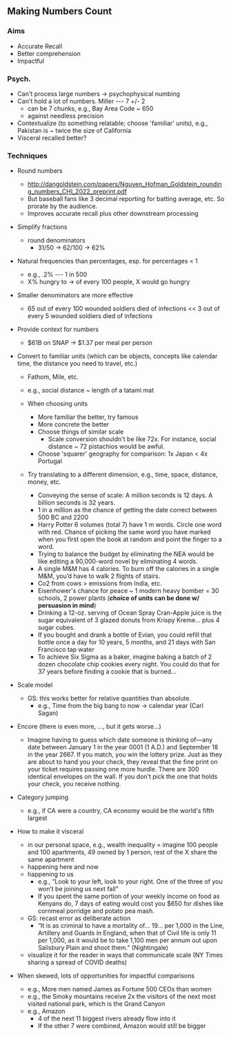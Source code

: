 ## Making Numbers Count

### Aims

* Accurate Recall
* Better comprehension
* Impactful

### Psych.

* Can't process large numbers -> psychophysical numbing
* Can't hold a lot of numbers. Miller --- 7 +/- 2
	- can be 7 chunks, e.g., Bay Area Code ~ 650
	- against needless precision
* Contextualize (to something relatable; choose 'familiar' units), e.g., Pakistan is ~ twice the size of California
* Visceral recalled better?

### Techniques

* Round numbers
	* http://dangoldstein.com/papers/Nguyen_Hofman_Goldstein_rounding_numbers_CHI_2022_preprint.pdf
	* But baseball fans like 3 decimal reporting for batting average, etc. So prorate by the audience.
	* Improves accurate recall plus other downstream processing

* Simplify fractions
	- round denominators
		- 31/50 -> 62/100 -> 62%

* Natural frequencies than percentages, esp. for percentages < 1
	* e.g., .2% --- 1 in 500
	* X% hungry to -> of every 100 people, X would go hungry

* Smaller denominators are more effective
	- 65 out of every 100 wounded soldiers died of infections << 3 out of every 5 wounded soldiers died of infections

* Provide context for numbers
	- \$61B on SNAP -> $1.37 per meal per person

* Convert to familiar units (which can be objects, concepts like calendar time, the distance you need to travel, etc.)
	* Fathom, Mile, etc.
	* e.g., social distance ~ length of a tatami mat
	* When choosing units
		- More familiar the better, try famous
		- More concrete the better
		- Choose things of similar scale
			+ Scale conversion shouldn't be like 72x. For instance, social distance ~ 72 pistachios would be awful.
		- Choose 'squarer' geography for comparison: 1x Japan < 4x Portugal

	* Try translating to a different dimension, e.g., time, space, distance, money, etc.
		- Conveying the sense of scale: A million seconds is 12 days. A billion seconds is 32 years.
		- 1 in a million as the chance of getting the date correct between 500 BC and 2200
		- Harry Potter 6 volumes (total 7) have 1 m words. Circle one word with red. Chance of picking the same word you have marked when you first open the book at random and point the finger to a word.
		- Trying to balance the budget by eliminating the NEA would be like editing a 90,000-word novel by eliminating 4 words.
		- A single M&M has 4 calories. To burn off the calories in a single M&M, you’d have to walk 2 flights of stairs.
		- Co2 from cows > emissions from India, etc.
		- Eisenhower's chance for peace ~  1 modern heavy bomber = 30 schools, 2 power plants (**choice of units can be done w/ persuasion in mind**)
		- Drinking a 12-oz. serving of Ocean Spray Cran-Apple juice is the sugar equivalent of 3 glazed donuts from Krispy Kreme… plus 4 sugar cubes.
		- If you bought and drank a bottle of Evian, you could refill that bottle once a day for 10 years, 5 months, and 21 days with San Francisco tap water
		- To achieve Six Sigma as a baker, imagine baking a batch of 2 dozen chocolate chip cookies every night. You could do that for 37 years before finding a cookie that is burned...

* Scale model
	- GS: this works better for relative quantities than absolute. 
		+ e.g., Time from the big bang to now -> calendar year (Carl Sagan)

* Encore (there is even more, ..., but it gets worse...)
	- Imagine having to guess which date someone is thinking of—any date between January 1 in the year 0001 (1 A.D.) and September 18 in the year 2667. If you match, you win the lottery prize. Just as they are about to hand you your check, they reveal that the fine print on your ticket requires passing one more hurdle. There are 300 identical envelopes on the wall. If you don’t pick the one that holds your check, you receive nothing.

* Category jumping
	+ e.g., if CA were a country, CA economy would be the world's fifth largest

* How to make it visceral 
	- in our personal space, e.g., wealth inequality = imagine 100 people and 100 apartments, 49 owned by 1 person, rest of the X share the same apartment 
	- happening here and now
	- happening to us 
		+ e.g., “Look to your left, look to your right. One of the three of you won’t be joining us next fall” 
		+ If you spent the same portion of your weekly income on food as Kenyans do, 7 days of eating would cost you $650 for dishes like cornmeal porridge and potato pea mash.
	- GS: recast error as deliberate action
		+ “It is as criminal to have a mortality of… 19… per 1,000 in the Line, Artillery and Guards in England, when that of Civil life is only 11 per 1,000, as it would be to take 1,100 men per annum out upon Salisbury Plain and shoot them.” (Nightingale)
	- visualize it for the reader in ways that communicate scale (NY Times sharing a spread of COVID deaths)


* When skewed, lots of opportunities for impactful comparisons
	- e.g., More men named James as Fortune 500 CEOs than women
	- e.g., the Smoky mountains receive 2x the visitors of the next most visited national park, which is the Grand Canyon
	- e.g., Amazon 
		+  4 of the next 11 biggest rivers already flow into it
		+  If the other 7 were combined, Amazon would still be bigger

